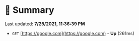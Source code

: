 # 📖 Summary
Last updated: **7/25/2021, 11:36:39 PM**

- `GET` [https://google.com](https://google.com) - **Up** (261ms)
